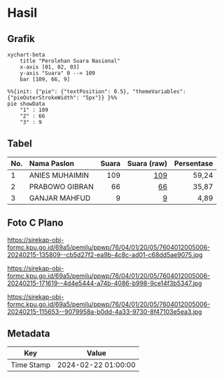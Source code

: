 # Hasil

## Grafik

```mermaid
xychart-beta
    title "Perolehan Suara Nasional"
    x-axis [01, 02, 03]
    y-axis "Suara" 0 --> 109
    bar [109, 66, 9]
```

```mermaid
%%{init: {"pie": {"textPosition": 0.5}, "themeVariables": {"pieOuterStrokeWidth": "5px"}} }%%
pie showData
    "1" : 109
    "2" : 66
    "3" : 9
```

## Tabel

| No. | Nama Paslon    | Suara | Suara (raw) | Persentase |
|:--- |:-------------- | -----:| -----------:| ----------:|
| 1   | ANIES MUHAIMIN | 109   | [109][p-1]  | 59,24      |
| 2   | PRABOWO GIBRAN | 66    | [66][p-2]   | 35,87      |
| 3   | GANJAR MAHFUD  | 9     | [9][p-3]    | 4,89       |


[p-1]: https://github.com/gigit-pemilu/pemilu-2024/blob/main/pilpres/hitung-suara/sub/76-sulawesi-barat/sub/04-polewali-mandar/sub/01-tinambung/sub/2005-galung-lombok/sub/006-tps/sub/paslon-1.txt
[p-2]: https://github.com/gigit-pemilu/pemilu-2024/blob/main/pilpres/hitung-suara/sub/76-sulawesi-barat/sub/04-polewali-mandar/sub/01-tinambung/sub/2005-galung-lombok/sub/006-tps/sub/paslon-2.txt
[p-3]: https://github.com/gigit-pemilu/pemilu-2024/blob/main/pilpres/hitung-suara/sub/76-sulawesi-barat/sub/04-polewali-mandar/sub/01-tinambung/sub/2005-galung-lombok/sub/006-tps/sub/paslon-3.txt

## Foto C Plano

https://sirekap-obj-formc.kpu.go.id/69a5/pemilu/ppwp/76/04/01/20/05/7604012005006-20240215-135809--cb5d27f2-ea9b-4c8c-ad01-c68dd5ae9075.jpg

https://sirekap-obj-formc.kpu.go.id/69a5/pemilu/ppwp/76/04/01/20/05/7604012005006-20240215-171619--4d4e5444-a74b-4086-b998-9ce14f3b5347.jpg

https://sirekap-obj-formc.kpu.go.id/69a5/pemilu/ppwp/76/04/01/20/05/7604012005006-20240215-115653--9079958a-b0dd-4a33-9730-8f47103e5ea3.jpg


## Metadata

| Key        | Value               |
| ---------- | ------------------- |
| Time Stamp | 2024-02-22 01:00:00 |




